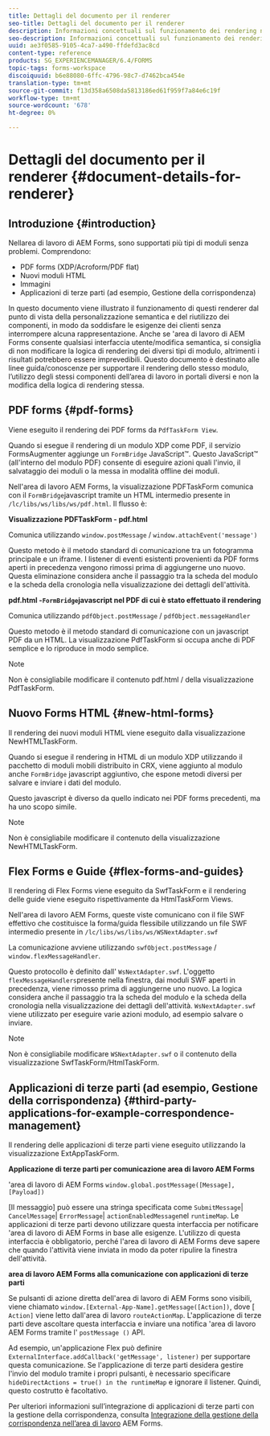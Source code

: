 ```yaml
---
title: Dettagli del documento per il renderer
seo-title: Dettagli del documento per il renderer
description: Informazioni concettuali sul funzionamento dei rendering nell'area di lavoro  AEM Forms per eseguire il rendering dei vari moduli e tipi di file supportati.
seo-description: Informazioni concettuali sul funzionamento dei rendering nell'area di lavoro  AEM Forms per eseguire il rendering dei vari moduli e tipi di file supportati.
uuid: ae3f0585-9105-4ca7-a490-ffdefd3ac8cd
content-type: reference
products: SG_EXPERIENCEMANAGER/6.4/FORMS
topic-tags: forms-workspace
discoiquuid: b6e88080-6ffc-4796-98c7-d7462bca454e
translation-type: tm+mt
source-git-commit: f13d358a6508da5813186ed61f959f7a84e6c19f
workflow-type: tm+mt
source-wordcount: '678'
ht-degree: 0%

---
```



# Dettagli del documento per il renderer {#document-details-for-renderer}

## Introduzione {#introduction}

Nellarea di lavoro di AEM Forms, sono supportati più tipi di moduli senza problemi. Comprendono:

* PDF forms (XDP/Acroform/PDF flat)
* Nuovi moduli HTML
* Immagini
* Applicazioni di terze parti (ad esempio, Gestione della corrispondenza)

In questo documento viene illustrato il funzionamento di questi renderer dal punto di vista della personalizzazione semantica e del riutilizzo dei componenti, in modo da soddisfare le esigenze dei clienti senza interrompere alcuna rappresentazione. Anche se &#39;area di lavoro di AEM Forms consente qualsiasi interfaccia utente/modifica semantica, si consiglia di non modificare la logica di rendering dei diversi tipi di modulo, altrimenti i risultati potrebbero essere imprevedibili. Questo documento è destinato alle linee guida/conoscenze per supportare il rendering dello stesso modulo, l’utilizzo degli stessi componenti dell’area di lavoro in portali diversi e non la modifica della logica di rendering stessa.

## PDF forms {#pdf-forms}

Viene eseguito il rendering dei PDF forms da `PdfTaskForm View`.

Quando si esegue il rendering di un modulo XDP come PDF, il servizio FormsAugmenter aggiunge un `FormBridge` JavaScript™. Questo JavaScript™ (all&#39;interno del modulo PDF) consente di eseguire azioni quali l&#39;invio, il salvataggio dei moduli o la messa in modalità offline dei moduli.

Nell&#39;area di lavoro  AEM Forms, la visualizzazione PDFTaskForm comunica con il `FormBridge`javascript tramite un HTML intermedio presente in `/lc/libs/ws/libs/ws/pdf.html`. Il flusso è:

**Visualizzazione PDFTaskForm - pdf.html**

Comunica utilizzando `window.postMessage` / `window.attachEvent('message')`

Questo metodo è il metodo standard di comunicazione tra un fotogramma principale e un iframe. I listener di eventi esistenti provenienti da PDF forms aperti in precedenza vengono rimossi prima di aggiungerne uno nuovo. Questa eliminazione considera anche il passaggio tra la scheda del modulo e la scheda della cronologia nella visualizzazione dei dettagli dell&#39;attività.

**pdf.html -`FormBridge`javascript nel PDF di cui è stato effettuato il rendering**

Comunica utilizzando `pdfObject.postMessage` / `pdfObject.messageHandler`

Questo metodo è il metodo standard di comunicazione con un javascript PDF da un HTML. La visualizzazione PdfTaskForm si occupa anche di PDF semplice e lo riproduce in modo semplice.

>[!NOTE]
>
>Non è consigliabile modificare il contenuto pdf.html / della visualizzazione PdfTaskForm.

## Nuovo Forms HTML {#new-html-forms}

Il rendering dei nuovi moduli HTML viene eseguito dalla visualizzazione NewHTMLTaskForm.

Quando si esegue il rendering in HTML di un modulo XDP utilizzando il pacchetto di moduli mobili distribuito in CRX, viene aggiunto al modulo anche `FormBridge` javascript aggiuntivo, che espone metodi diversi per salvare e inviare i dati del modulo.

Questo javascript è diverso da quello indicato nei PDF forms precedenti, ma ha uno scopo simile.

>[!NOTE]
>
>Non è consigliabile modificare il contenuto della visualizzazione NewHTMLTaskForm.

## Flex Forms e Guide {#flex-forms-and-guides}

Il rendering di Flex Forms viene eseguito da SwfTaskForm e il rendering delle guide viene eseguito rispettivamente da HtmlTaskForm Views.

Nell&#39;area di lavoro  AEM Forms, queste viste comunicano con il file SWF effettivo che costituisce la forma/guida flessibile utilizzando un file SWF intermedio presente in `/lc/libs/ws/libs/ws/WSNextAdapter.swf`

La comunicazione avviene utilizzando `swfObject.postMessage` / `window.flexMessageHandler`.

Questo protocollo è definito dall&#39; `WsNextAdapter.swf`. L&#39;oggetto `flexMessageHandlers`presente nella finestra, dai moduli SWF aperti in precedenza, viene rimosso prima di aggiungerne uno nuovo. La logica considera anche il passaggio tra la scheda del modulo e la scheda della cronologia nella visualizzazione dei dettagli dell&#39;attività. `WsNextAdapter.swf` viene utilizzato per eseguire varie azioni modulo, ad esempio salvare o inviare.

>[!NOTE]
>
>Non è consigliabile modificare `WSNextAdapter.swf` o il contenuto della visualizzazione SwfTaskForm/HtmlTaskForm.

## Applicazioni di terze parti (ad esempio, Gestione della corrispondenza) {#third-party-applications-for-example-correspondence-management}

Il rendering delle applicazioni di terze parti viene eseguito utilizzando la visualizzazione ExtAppTaskForm.

**Applicazione di terze parti per  comunicazione area di lavoro AEM Forms**

&#39;area di lavoro di AEM Forms `window.global.postMessage([Message],[Payload])`

[Il messaggio] può essere una stringa specificata come `SubmitMessage`| `CancelMessage`| `ErrorMessage`| `actionEnabledMessage`nel `runtimeMap`. Le applicazioni di terze parti devono utilizzare questa interfaccia per notificare &#39;area di lavoro di AEM Forms in base alle esigenze. L&#39;utilizzo di questa interfaccia è obbligatorio, perché l&#39;area di lavoro di AEM Forms  deve sapere che quando l&#39;attività viene inviata in modo da poter ripulire la finestra dell&#39;attività.

**area di lavoro AEM Forms alla comunicazione con applicazioni di terze parti**

Se  pulsanti di azione diretta dell&#39;area di lavoro di AEM Forms sono visibili, viene chiamato `window.[External-App-Name].getMessage([Action])`, dove [ `Action]` viene letto dall&#39;area di lavoro `routeActionMap`. L&#39;applicazione di terze parti deve ascoltare questa interfaccia e inviare una notifica &#39;area di lavoro AEM Forms tramite l&#39; `postMessage ()` API.

Ad esempio, un&#39;applicazione Flex può definire `ExternalInterface.addCallback('getMessage', listener)` per supportare questa comunicazione. Se l&#39;applicazione di terze parti desidera gestire l&#39;invio del modulo tramite i propri pulsanti, è necessario specificare `hideDirectActions = true() in the runtimeMap` e ignorare il listener. Quindi, questo costrutto è facoltativo.

Per ulteriori informazioni sull’integrazione di applicazioni di terze parti con la gestione della corrispondenza, consulta [Integrazione della gestione della corrispondenza nell’area di lavoro](/help/forms/using/integrating-correspondence-management-html-workspace.md) AEM Forms.


